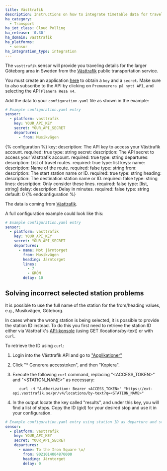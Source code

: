 ```yaml
---
title: Västtrafik
description: Instructions on how to integrate timetable data for traveling in Sweden within Home Assistant.
ha_category:
  - Transport
ha_iot_class: Cloud Polling
ha_release: '0.30'
ha_domain: vasttrafik
ha_platforms:
  - sensor
ha_integration_type: integration
---
```


The `vasttrafik` sensor will provide you traveling details for the larger Göteborg area in Sweden from the [Västtrafik](https://vasttrafik.se/) public transportation service.

You must create an application [here](https://developer.vasttrafik.se/applications) to obtain a `key` and a `secret`. Make sure to also subscribe to the API by clicking on `Prenumerera på nytt API`, and selecting the API `Planera Resa v4`.

Add the data to your `configuration.yaml` file as shown in the example:

```yaml
# Example configuration.yaml entry
sensor:
  - platform: vasttrafik
    key: YOUR_API_KEY
    secret: YOUR_API_SECRET
    departures:
      - from: Musikvägen
```

{% configuration %}
key:
  description: The API key to access your Västtrafik account.
  required: true
  type: string
secret:
  description: The API secret to access your Västtrafik account.
  required: true
  type: string
departures:
  description: List of travel routes.
  required: true
  type: list
  keys:
    name:
      description: Name of the route.
      required: false
      type: string
    from:
      description: The start station name or ID.
      required: true
      type: string
    heading:
      description: The destination station name or ID.
      required: false
      type: string
    lines:
      description: Only consider these lines.
      required: false
      type: [list, string]
    delay:
      description: Delay in minutes.
      required: false
      type: string
      default: 0
{% endconfiguration %}

The data is coming from [Västtrafik](https://vasttrafik.se/).

A full configuration example could look like this:

```yaml
# Example configuration.yaml entry
sensor:
  - platform: vasttrafik
    key: YOUR_API_KEY
    secret: YOUR_API_SECRET
    departures:
      - name: Mot järntorget
        from: Musikvägen
        heading: Järntorget
        lines:
          - 7
          - GRÖN
        delay: 10
```

## Solving incorrect selected station problems

It is possible to use the full name of the station for the from/heading values, e.g., Musikvägen, Göteborg.

In cases where the wrong station is being selected, it is possible to provide the station ID instead. To do this you first need to retrieve the station ID either via Västtrafik's [API-konsole](https://developer.vasttrafik.se/apis/13/v4) (using GET /locations/by-text) or with `curl`.

To retrieve the ID using `curl`:

1. Login into the Västtrafik API and go to ["Applikationer"](https://developer.vasttrafik.se/applications)
2. Click "* Generera accesstoken", and then "Kopiera". 
3. Execute the following `curl` command, replacing "<ACCESS_TOKEN>" and "<STATION_NAME>" as necessary:

   ```shell
      curl -H "Authorization: Bearer <ACCESS_TOKEN>" "https://ext-api.vasttrafik.se/pr/v4/locations/by-text?q=<STATION_NAME>"
   ```

4. In the output locate the key called "results", and under this key, you will find a list of stops. Copy the ID (gid) for your desired stop and use it in your configuration.

```yaml
# Example configuration.yaml entry using station ID as departure and station name as destination
sensor:
  - platform: vasttrafik
    key: YOUR_API_KEY
    secret: YOUR_API_SECRET
    departures:
      - name: To the Iron Square \o/
        from: 9021014004870000
        heading: Järntorget
        delay: 0
```
